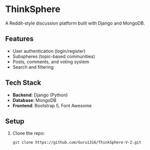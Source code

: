 # ThinkSphere

A Reddit-style discussion platform built with Django and MongoDB.

## Features
- User authentication (login/register)
- Subspheres (topic-based communities)
- Posts, comments, and voting system
- Search and filtering

## Tech Stack
- **Backend**: Django (Python)
- **Database**: MongoDB
- **Frontend**: Bootstrap 5, Font Awesome

## Setup
1. Clone the repo:
   ```bash
   git clone https://github.com/Guru1316/ThinkSphere-V-2.git

